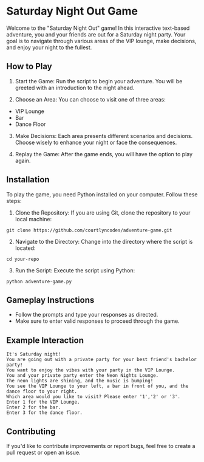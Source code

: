 # Saturday Night Out Game
Welcome to the "Saturday Night Out" game! In this interactive text-based adventure, you and your friends are out for a Saturday night party. Your goal is to navigate through various areas of the VIP lounge, make decisions, and enjoy your night to the fullest.

## How to Play
1. Start the Game:
Run the script to begin your adventure. You will be greeted with an introduction to the night ahead.

2. Choose an Area:
You can choose to visit one of three areas:

* VIP Lounge
* Bar
* Dance Floor

3. Make Decisions:
Each area presents different scenarios and decisions. Choose wisely to enhance your night or face the consequences.

4. Replay the Game:
After the game ends, you will have the option to play again.

## Installation
To play the game, you need Python installed on your computer. Follow these steps:

1. Clone the Repository:
If you are using Git, clone the repository to your local machine:

```git clone https://github.com/courtlyncodes/adventure-game.git```

2. Navigate to the Directory:
Change into the directory where the script is located:

```cd your-repo```

3. Run the Script:
Execute the script using Python:

```python adventure-game.py```

## Gameplay Instructions
* Follow the prompts and type your responses as directed.
* Make sure to enter valid responses to proceed through the game.

## Example Interaction
```
It's Saturday night!
You are going out with a private party for your best friend's bachelor party!
You want to enjoy the vibes with your party in the VIP Lounge.
You and your private party enter the Neon Nights Lounge.
The neon lights are shining, and the music is bumping!
You see the VIP Lounge to your left, a bar in front of you, and the dance floor to your right.
Which area would you like to visit? Please enter '1','2' or '3'.
Enter 1 for the VIP Lounge.
Enter 2 for the bar.
Enter 3 for the dance floor.
```
## Contributing
If you'd like to contribute improvements or report bugs, feel free to create a pull request or open an issue.
